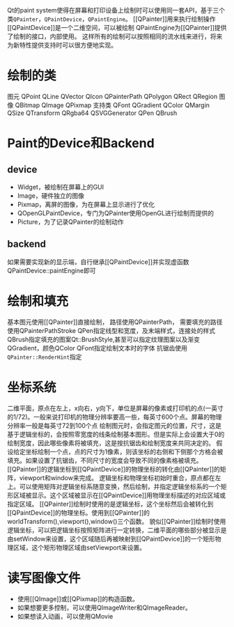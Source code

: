 Qt的paint system使得在屏幕和打印设备上绘制时可以使用同一套API，基于三个类`QPainter`，`QPaintDevice`，`QPaintEngine`。
[[QPainter]]用来执行绘制操作
[[QPaintDevice]]是一个二维空间，可以被绘制
QPaintEngine为[[QPainter]]提供了绘制的接口，内部使用。
这样所有的绘制可以按照相同的流水线来进行，将来为新特性提供支持时可以很方便地实现。
# 绘制的类
图元 QPoint QLine QVector QIcon QPainterPath QPolygon QRect QRegion
图像 QBitmap QImage QPixmap
支持类 QFont QGradient QColor QMargin QSize QTransform QRgba64 QSVGGenerator QPen QBrush
# Paint的Device和Backend
## device
- Widget，被绘制在屏幕上的GUI
- Image，硬件独立的图像
- Pixmap，离屏的图像，为在屏幕上显示进行了优化
- QOpenGLPaintDevice，专门为QPainter使用OpenGL进行绘制而提供的
- Picture，为了记录QPainter的绘制动作
## backend
如果需要实现新的显示端，自行继承[[QPaintDevice]]并实现虚函数QPaintDevice::paintEngine即可

# 绘制和填充
基本图元使用[[QPainter]]直接绘制，
路径使用QPainterPath，
需要填充的路径使用QPainterPathStroke
QPen指定线型和宽度，及末端样式，连接处的样式
QBrush指定填充的图案Qt::BrushStyle,甚至可以指定纹理图案以及渐变QGradient，颜色QColor
QFont指定绘制文本时的字体
抗锯齿使用`QPainter::RenderHint`指定
# 坐标系统
二维平面，原点在左上，x向右，y向下，单位是屏幕的像素或打印机的点(一英寸的1/72)。一般来说打印机的物理分辨率要高一些，每英寸600个点。屏幕的物理分辨率一般是每英寸72到100个点
绘制图元时，会指定图元的位置，尺寸，这是基于逻辑坐标的，会按照零宽度的线条绘制基本图形。但是实际上会设置大于0的绘制宽度，因此哪些像素将被填充，这是按抗锯齿和绘制宽度来共同决定的。
假设给定坐标绘制一个点，点的尺寸为1像素，则该坐标的右侧和下侧那个方格会被填充。如果设置了抗锯齿，不同尺寸的宽度会导致不同的像素格被填充。
[[QPainter]]的逻辑坐标到[[QPaintDevice]]的物理坐标的转化由[[QPainter]]的矩阵，viewport和window来完成。
逻辑坐标和物理坐标初始时重合，原点都在左上。可以使用矩阵对逻辑坐标系随意变换，然后绘制，并指定逻辑坐标系的一个矩形区域被显示。这个区域被显示在[[QPaintDevice]]用物理坐标描述的对应区域或指定区域。
[[QPainter]]绘制时使用的是逻辑坐标，这个坐标然后会被转化到[[QPaintDevice]]的物理坐标。使用到[[QPainter]]的worldTransform(),viewport(),window()三个函数。
貌似[[QPainter]]绘制时使用逻辑坐标，可以把逻辑坐标按照矩阵进行一定转换，二维平面的哪些部分被显示是由setWindow来设置，这个区域随后再被映射到[[QPaintDevice]]的一个矩形物理区域，这个矩形物理区域由setViewport来设置。
# 读写图像文件
- 使用[[QImage]]或[[QPixmap]]的构造函数。
- 如果想要更多控制，可以使用QImageWriter和QImageReader。
- 如果想读入动画，可以使用QMovie